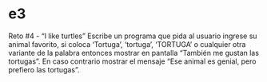# e3
Reto #4 - “I like turtles” Escribe un programa que pida al usuario ingrese su animal favorito, si 
coloca ‘Tortuga’, ‘tortuga’, ‘TORTUGA’ o cualquier otra variante de la palabra entonces mostrar
en pantalla “También me gustan las tortugas”. En caso contrario mostrar el mensaje “Ese animal es 
genial, pero prefiero las tortugas”.
